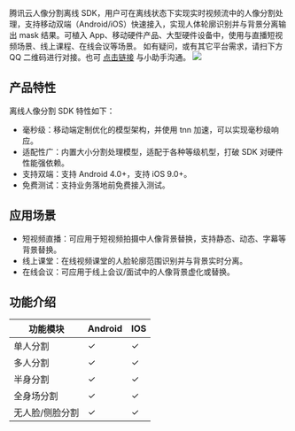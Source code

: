 腾讯云人像分割离线 SDK，用户可在离线状态下实现实时视频流中的人像分割处理，支持移动双端（Android/iOS）快速接入，实现人体轮廓识别并与背景分离输出 mask 结果。可植入 App、移动硬件产品、大型硬件设备中，使用与直播短视频场景、线上课程、在线会议等场景。
如有疑问，或有其它平台需求，请扫下方 QQ 二维码进行对接。也可 [点击链接](https://wpa1.qq.com/RCj685pf?_type=wpa&qidian=true) 与小助手沟通。
![](https://main.qcloudimg.com/raw/e9b33126f5244f693d8d28402a811f0a.png)

## 产品特性
离线人像分割 SDK 特性如下：
- 毫秒级：移动端定制优化的模型架构，并使用 tnn 加速，可以实现毫秒级响应。
- 适配性广：内置大小分割处理模型，适配于各种等级机型，打破 SDK 对硬件性能强依赖。
- 支持双端：支持 Android 4.0+，支持 iOS 9.0+。
- 免费测试：支持业务落地前免费接入测试。


## 应用场景
- 短视频直播：可应用于短视频拍摄中人像背景替换，支持静态、动态、字幕等背景替换。
- 线上课堂：在线视频课堂的人脸轮廓范围识别并与背景实时分离。
- 在线会议：可应用于线上会议/面试中的人像背景虚化或替换。

## 功能介绍

| 功能模块        | Android  | IOS      |
| --------------- | -------- | -------- |
| 单人分割        | &#10003; | &#10003; |
| 多人分割        | &#10003; | &#10003; |
| 半身分割        | &#10003; | &#10003; |
| 全身场分割      | &#10003; | &#10003; |
| 无人脸/侧脸分割 | &#10003; | &#10003; |
